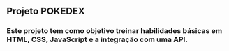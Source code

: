 ## Projeto POKEDEX

### Este projeto tem como objetivo treinar habilidades básicas em HTML, CSS, JavaScript e a integração com uma API.

